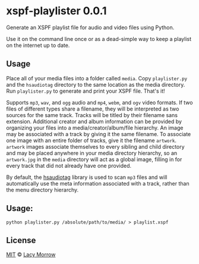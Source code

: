 xspf-playlister 0.0.1
==================

Generate an XSPF playlist file for audio and video files using Python. 

Use it on the command line once or as a dead-simple way to keep a playlist on the internet up to date. 

## Usage
Place all of your media files into a folder called `media`. Copy `playlister.py` and the `hsaudiotag` directory to the same location as the media directory. Run `playlister.py` to generate and print your XSPF file. That's it!

Supports `mp3`, `wav`, and `ogg` audio and `mp4`, `webm`, and `ogv` video formats. If two files of different types share a filename, they will be interpreted as two sources for the same track. Tracks will be titled by their filename sans extension. Additional creator and album information can be provided by organizing your files into a media/creator/album/file hierarchy. An image may be associated with a track by giving it the same filename. To associate one image with an entire folder of tracks, give it the filename `artwork`. `artwork` images associate themselves to every sibling and child directory and may be placed anywhere in your media directory hierarchy, so an `artwork.jpg` in the `media` directory will act as a global image, filling in for every track that did not already have one provided.

By default, the [hsaudiotag](https://github.com/hsoft/hsaudiotag/) library is used to scan `mp3` files and will automatically use the meta information associated with a track, rather than the menu directory hierarchy.


## Usage:
`python playlister.py /absolute/path/to/media/ > playlist.xspf`


## License

[MIT](http://opensource.org/licenses/MIT) © [Lacy Morrow](http://lacymorrow.com)
